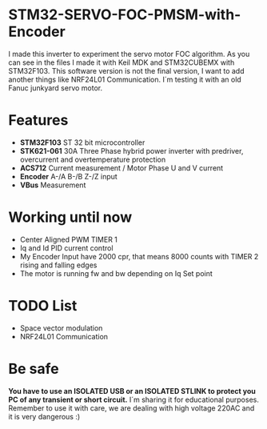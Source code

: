 # STM32-SERVO-FOC-PMSM-with-Encoder
I made this inverter to experiment the servo motor FOC algorithm. As you can see in the files I made it with Keil MDK and STM32CUBEMX with STM32F103. This software version is not the final version, I want to add another things like NRF24L01 Communication.
I´m testing it with an old Fanuc junkyard servo motor.

# Features
- **STM32F103** ST 32 bit microcontroller
- **STK621-061** 30A Three Phase hybrid power inverter with predriver, overcurrent and overtemperature protection
- **ACS712** Current measurement / Motor Phase U and V current
- **Encoder** A-/A B-/B Z-/Z input
- **VBus** Measurement

# Working until now
- Center Aligned PWM TIMER 1
- Iq and Id PID current control
- My Encoder Input have 2000 cpr, that means 8000 counts with TIMER 2 rising and falling edges
- The motor is running fw and bw depending on Iq Set point


# TODO List
- Space vector modulation
- NRF24L01 Communication

# Be safe
**You have to use an ISOLATED USB or an ISOLATED STLINK to protect you PC of any transient or short circuit.**
I´m sharing it for educational purposes.
Remember to use it with care, we are dealing with high voltage 220AC and it is very dangerous :)

